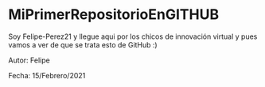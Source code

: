 # MiPrimerRepositorioEnGITHUB
Soy Felipe-Perez21 y llegue aqui por los chicos de innovación virtual y pues vamos a ver de que se trata esto de GitHub :)


Autor: Felipe

Fecha: 15/Febrero/2021
